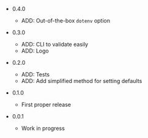 * 0.4.0
    * ADD: Out-of-the-box `dotenv` option

* 0.3.0
    * ADD: CLI to validate easily
    * ADD: Logo

* 0.2.0
    * ADD: Tests
    * ADD: Add simplified method for setting defaults
* 0.1.0
    * First proper release
* 0.0.1
    * Work in progress
